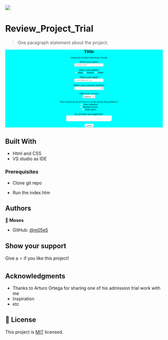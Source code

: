 
![](https://img.shields.io/badge/Microverse-blueviolet)

# Review_Project_Trial

> One paragraph statement about the project.

![screenshot](./admission.png)


## Built With

- Html and CSS
- VS studio as IDE

### Prerequisites

- Clone git repo

- Run the index.htm


## Authors

👤 **Moses**

- GitHub: [@m05e5](https://github.com/m05e5)



## Show your support

Give a ⭐️ if you like this project!

## Acknowledgments

- Thanks to Arturo Ortega for sharing one of his admission trial work with me
- Inspiration
- etc

## 📝 License

This project is [MIT](./MIT.md) licensed.
